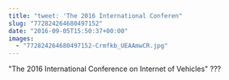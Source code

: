 ```yaml
---
title: "tweet: 'The 2016 International Conferen"
slug: "772824264680497152"
date: "2016-09-05T15:50:37+00:00"
images:
  - "772824264680497152-Crmfkb_UEAAmwCR.jpg"
---
```

"The 2016 International Conference on Internet of Vehicles" ??? 